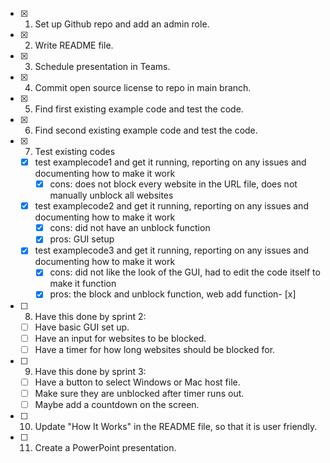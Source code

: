 
- [x] 1. Set up Github repo and add an admin role.
- [x] 2. Write README file.
- [x] 3. Schedule presentation in Teams.
- [x] 4. Commit open source license to repo in main branch.
- [x] 5. Find first existing example code and test the code.
- [x] 6. Find second existing example code and test the code.
- [x] 7. Test existing codes
    - [x] test examplecode1 and get it running, reporting on any issues and documenting how to make it work
        - [x] cons: does not block every website in the URL file, does not manually unblock all websites       
    - [x] test examplecode2 and get it running, reporting on any issues and documenting how to make it work
        - [x] cons: did not have an unblock function
        - [x] pros: GUI setup
    - [x] test examplecode3 and get it running, reporting on any issues and documenting how to make it work
        - [x] cons: did not like the look of the GUI, had to edit the code itself to make it function
        - [x] pros: the block and unblock function, web add function- [x]
- [ ] 8. Have this done by sprint 2:
    - [ ] Have basic GUI set up.
    - [ ] Have an input for websites to be blocked.
    - [ ] Have a timer for how long websites should be blocked for.
- [ ] 9. Have this done by sprint 3:
    - [ ] Have a button to select Windows or Mac host file.
    - [ ] Make sure they are unblocked after timer runs out.
    - [ ] Maybe add a countdown on the screen.
- [ ] 10. Update "How It Works" in the README file, so that it is user friendly.
- [ ] 11. Create a PowerPoint presentation.
